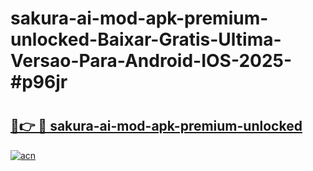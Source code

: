 # sakura-ai-mod-apk-premium-unlocked-Baixar-Gratis-Ultima-Versao-Para-Android-IOS-2025-#p96jr

# <h2><a href="https://ainizakaria.my?title=sakura-ai-mod-apk-premium-unlocked&ref=24M">🔗👉 🔴 sakura-ai-mod-apk-premium-unlocked</a></h2>

[![acn](https://github.com/user-attachments/assets/0f9c940e-d8b0-45ae-aac7-cd30a18b3e1c)](https://ainizakaria.my?title=sakura-ai-mod-apk-premium-unlocked&ref=24M)


